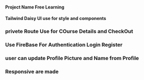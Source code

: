 #### Project Name Free Learning
#### Tailwind Daisy UI use for style and components

### privete Route Use for COurse Details and CheckOut 

### Use FireBase For Authentication Login Register 

### user can update Profile Picture and Name from Profile 

### Responsive are made 